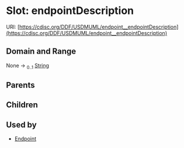 
# Slot: endpointDescription




URI: [https://cdisc.org/DDF/USDMUML/endpoint__endpointDescription](https://cdisc.org/DDF/USDMUML/endpoint__endpointDescription)


## Domain and Range

None &#8594;  <sub>0..1</sub> [String](types/String.md)

## Parents


## Children


## Used by

 * [Endpoint](Endpoint.md)
